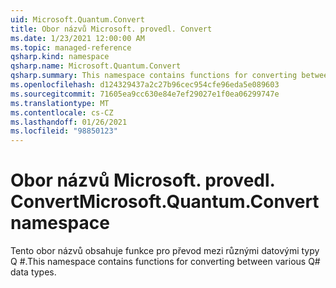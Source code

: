 ```yaml
---
uid: Microsoft.Quantum.Convert
title: Obor názvů Microsoft. provedl. Convert
ms.date: 1/23/2021 12:00:00 AM
ms.topic: managed-reference
qsharp.kind: namespace
qsharp.name: Microsoft.Quantum.Convert
qsharp.summary: This namespace contains functions for converting between various Q# data types.
ms.openlocfilehash: d124329437a2c27b96cec954cfe96eda5e089603
ms.sourcegitcommit: 71605ea9cc630e84e7ef29027e1f0ea06299747e
ms.translationtype: MT
ms.contentlocale: cs-CZ
ms.lasthandoff: 01/26/2021
ms.locfileid: "98850123"
---
```

# <a name="microsoftquantumconvert-namespace"></a><span data-ttu-id="4ce66-102">Obor názvů Microsoft. provedl. Convert</span><span class="sxs-lookup"><span data-stu-id="4ce66-102">Microsoft.Quantum.Convert namespace</span></span>

<span data-ttu-id="4ce66-103">Tento obor názvů obsahuje funkce pro převod mezi různými datovými typy Q #.</span><span class="sxs-lookup"><span data-stu-id="4ce66-103">This namespace contains functions for converting between various Q# data types.</span></span>

